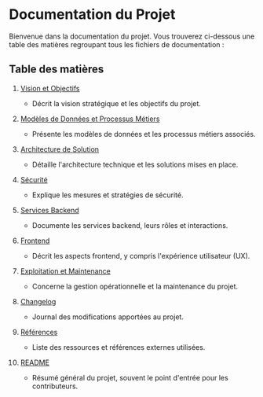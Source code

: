 # Documentation du Projet

Bienvenue dans la documentation du projet. Vous trouverez ci-dessous une table des matières regroupant tous les fichiers de documentation :

## Table des matières

1. [Vision et Objectifs](vision-objectifs.md)
   - Décrit la vision stratégique et les objectifs du projet.

2. [Modèles de Données et Processus Métiers](modeles-donnees-processus-metiers.md)
   - Présente les modèles de données et les processus métiers associés.

3. [Architecture de Solution](architecture-solution.md)
   - Détaille l'architecture technique et les solutions mises en place.

4. [Sécurité](securite.md)
   - Explique les mesures et stratégies de sécurité.

5. [Services Backend](services-backend.md)
   - Documente les services backend, leurs rôles et interactions.

6. [Frontend](frontend.md)
   - Décrit les aspects frontend, y compris l'expérience utilisateur (UX).

7. [Exploitation et Maintenance](exploitation-maintenance.md)
   - Concerne la gestion opérationnelle et la maintenance du projet.

8. [Changelog](CHANGELOG.md)
   - Journal des modifications apportées au projet.

9. [Références](REFERENCES.md)
   - Liste des ressources et références externes utilisées.

10. [README](../README.md)
    - Résumé général du projet, souvent le point d'entrée pour les contributeurs.
